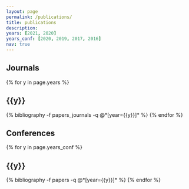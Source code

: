 ```yaml
---
layout: page
permalink: /publications/
title: publications
description: 
years: [2021, 2020]
years_conf: [2020, 2019, 2017, 2016]
nav: true
---
```


## Journals ##

<div class="publications">

{% for y in page.years %}
  <h2 class="year">{{y}}</h2>
  {% bibliography -f papers_journals -q @*[year={{y}}]* %}
{% endfor %}

</div>



## Conferences ##

<div class="publications">

{% for y in page.years_conf %}
  <h2 class="year">{{y}}</h2>
  {% bibliography -f papers -q @*[year={{y}}]* %}
{% endfor %}

</div>
